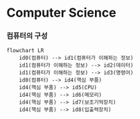 # Computer Science

### 컴퓨터의 구성

```mermaid
flowchart LR
    id0(컴퓨터) --> id1(컴퓨터가 이해하는 정보)
    id1(컴퓨터가 이해하는 정보) --> id2(데이터)
    id1(컴퓨터가 이해하는 정보) --> id3(명령어)
    id0(컴퓨터) --> id4(핵심 부품)
    id4(핵심 부품) --> id5(CPU)
    id4(핵심 부품) --> id6(메모리)
    id4(핵심 부품) --> id7(보조기억장치)
    id4(핵심 부품) --> id8(입출력장치)
```
